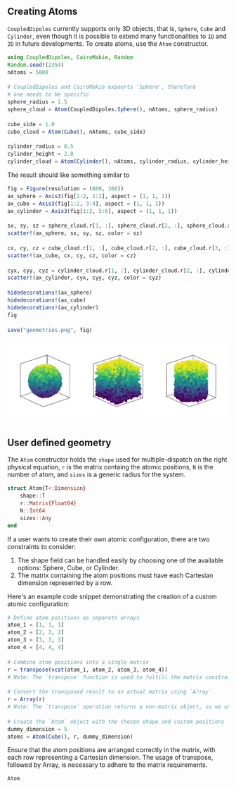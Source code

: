 ## Creating Atoms

`CoupledDipoles` currently supports only 3D objects, that is, `Sphere`, `Cube` and `Cylinder`, even though it is possible to extend many functionalities to `1D` and `2D` in future developments. To create atoms, use the `Atom` constructor.


```julia
using CoupledDipoles, CairoMakie, Random
Random.seed!(2354)
nAtoms = 5000

# CoupledDipoles and CairoMakie expoerts 'Sphere', therefore
# one needs to be specific
sphere_radius = 1.5
sphere_cloud = Atom(CoupledDipoles.Sphere(), nAtoms, sphere_radius)

cube_side = 1.0
cube_cloud = Atom(Cube(), nAtoms, cube_side)

cylinder_radius = 0.5
cylinder_height = 2.0
cylinder_cloud = Atom(Cylinder(), nAtoms, cylinder_radius, cylinder_height)
```

The result should like something similar to

```julia
fig = Figure(resolution = (800, 300))
ax_sphere = Axis3(fig[1:2, 1:2], aspect = (1, 1, 1))
ax_cube = Axis3(fig[1:2, 3:4], aspect = (1, 1, 1))
ax_cylinder = Axis3(fig[1:2, 5:6], aspect = (1, 1, 1))

sx, sy, sz = sphere_cloud.r[1, :], sphere_cloud.r[2, :], sphere_cloud.r[3, :]
scatter!(ax_sphere, sx, sy, sz, color = sz)

cx, cy, cz = cube_cloud.r[1, :], cube_cloud.r[2, :], cube_cloud.r[3, :]
scatter!(ax_cube, cx, cy, cz, color = cz)

cyx, cyy, cyz = cylinder_cloud.r[1, :], cylinder_cloud.r[2, :], cylinder_cloud.r[3, :]
scatter!(ax_cylinder, cyx, cyy, cyz, color = cyz)

hidedecorations!(ax_sphere)
hidedecorations!(ax_cube)
hidedecorations!(ax_cylinder)
fig

save("geometries.png", fig)
```
![3D examples](geometries.png)

## User defined geometry

The `Atom` constructor holds the `shape` used for multiple-dispatch on the right physical equation, `r` is the matrix containg the atomic positions, `N` is the number of atom, and `sizes` is a generic radius for the system.
```julia
struct Atom{T<:Dimension}
    shape::T
    r::Matrix{Float64}
    N::Int64
    sizes::Any
end
```

If a user wants to create their own atomic configuration, there are two constraints to consider:

1. The shape field can be handled easily by choosing one of the available options: Sphere, Cube, or Cylinder.
2. The matrix containing the atom positions must have each Cartesian dimension represented by a row.

Here's an example code snippet demonstrating the creation of a custom atomic configuration:
```julia
# Define atom positions as separate arrays
atom_1 = [1, 1, 1]
atom_2 = [2, 2, 2]
atom_3 = [3, 3, 3]
atom_4 = [4, 4, 4]

# Combine atom positions into a single matrix
r = transpose(vcat(atom_1, atom_2, atom_3, atom_4))
# Note: The `transpose` function is used to fulfill the matrix constraint.

# Convert the transposed result to an actual matrix using `Array`
r = Array(r)
# Note: The `transpose` operation returns a non-matrix object, so we use `Array` to materialize it.

# Create the `Atom` object with the chosen shape and custom positions
dummy_dimension = 5
atoms = Atom(Cube(), r, dummy_dimension)
```

Ensure that the atom positions are arranged correctly in the matrix, with each row representing a Cartesian dimension. The usage of transpose, followed by Array, is necessary to adhere to the matrix requirements.


```@docs
Atom
```